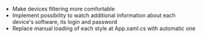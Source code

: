 * Make devices filtering more comfortable
* Implement possibility to watch additional information about each device's software, its login and password
* Replace manual loading of each style at App.xaml.cs with automatic one

